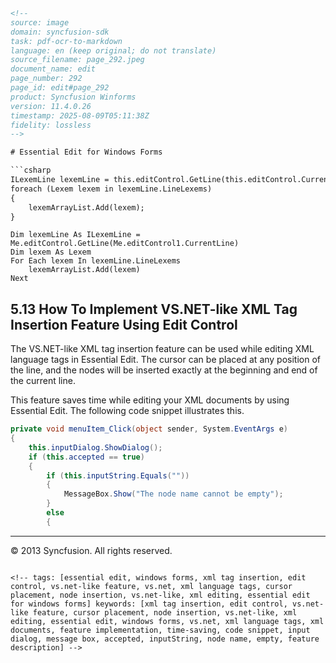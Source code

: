 ```html
<!-- 
source: image
domain: syncfusion-sdk
task: pdf-ocr-to-markdown
language: en (keep original; do not translate)
source_filename: page_292.jpeg
document_name: edit
page_number: 292
page_id: edit#page_292
product: Syncfusion Winforms
version: 11.4.0.26
timestamp: 2025-08-09T05:11:38Z
fidelity: lossless
-->

# Essential Edit for Windows Forms

```csharp
ILexemLine lexemLine = this.editControl.GetLine(this.editControl.CurrentLine);
foreach (Lexem lexem in lexemLine.LineLexems)
{
    lexemArrayList.Add(lexem);
}
```

```vbnet
Dim lexemLine As ILexemLine = Me.editControl.GetLine(Me.editControl1.CurrentLine)
Dim lexem As Lexem
For Each lexem In lexemLine.LineLexems
    lexemArrayList.Add(lexem)
Next
```

## 5.13 How To Implement VS.NET-like XML Tag Insertion Feature Using Edit Control

The VS.NET-like XML tag insertion feature can be used while editing XML language tags in Essential Edit. The cursor can be placed at any position of the line, and the nodes will be inserted exactly at the beginning and end of the current line.

This feature saves time while editing your XML documents by using Essential Edit. The following code snippet illustrates this.

```csharp
private void menuItem_Click(object sender, System.EventArgs e)
{
    this.inputDialog.ShowDialog();
    if (this.accepted == true)
    {
        if (this.inputString.Equals(""))
        {
            MessageBox.Show("The node name cannot be empty");
        }
        else
        {
```

---
© 2013 Syncfusion. All rights reserved.
``` 

<!-- tags: [essential edit, windows forms, xml tag insertion, edit control, vs.net-like feature, vs.net, xml language tags, cursor placement, node insertion, vs.net-like, xml editing, essential edit for windows forms] keywords: [xml tag insertion, edit control, vs.net-like feature, cursor placement, node insertion, vs.net-like, xml editing, essential edit, windows forms, vs.net, xml language tags, xml documents, feature implementation, time-saving, code snippet, input dialog, message box, accepted, inputString, node name, empty, feature description] -->
``` 
